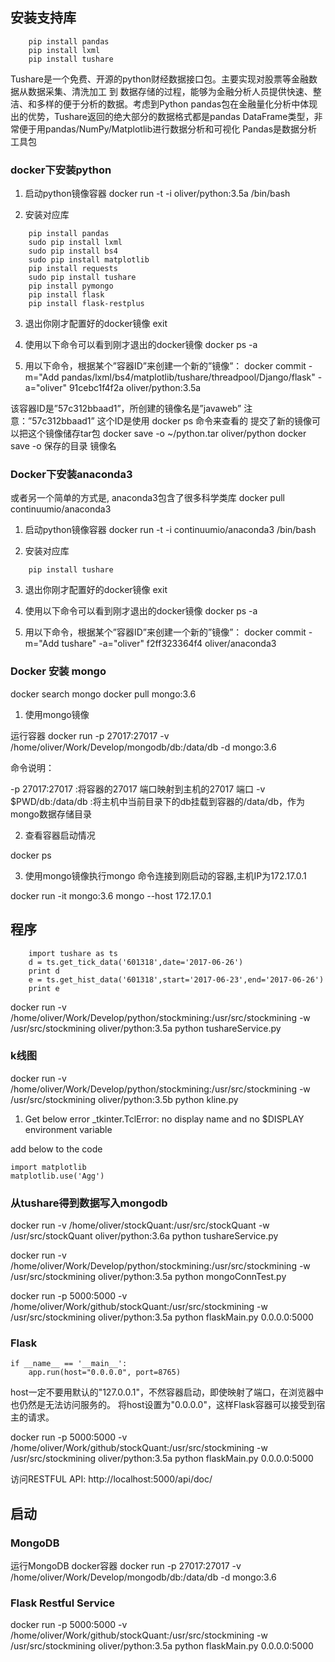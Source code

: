 
## 安装支持库
```
    pip install pandas 
    pip install lxml 
    pip install tushare  
```

 Tushare是一个免费、开源的python财经数据接口包。主要实现对股票等金融数据从数据采集、清洗加工 到 数据存储的过程，能够为金融分析人员提供快速、整洁、和多样的便于分析的数据。考虑到Python pandas包在金融量化分析中体现出的优势，Tushare返回的绝大部分的数据格式都是pandas DataFrame类型，非常便于用pandas/NumPy/Matplotlib进行数据分析和可视化
Pandas是数据分析工具包

### docker下安装python

1. 启动python镜像容器
docker run -t -i oliver/python:3.5a /bin/bash

2. 安装对应库
```
    pip install pandas 
    sudo pip install lxml 
    sudo pip install bs4
    sudo pip install matplotlib
    pip install requests
    sudo pip install tushare 
    pip install pymongo
    pip install flask
    pip install flask-restplus
```

3. 退出你刚才配置好的docker镜像
exit

4. 使用以下命令可以看到刚才退出的docker镜像
docker ps -a

5. 用以下命令，根据某个”容器ID”来创建一个新的”镜像”：
docker commit -m="Add pandas/lxml/bs4/matplotlib/tushare/threadpool/Django/flask" -a="oliver" 91cebc1f4f2a oliver/python:3.5a

该容器ID是”57c312bbaad1”，所创建的镜像名是”javaweb”
注意：”57c312bbaad1” 这个ID是使用 docker ps 命令来查看的
提交了新的镜像可以把这个镜像储存tar包
docker save -o  ~/python.tar  oliver/python
docker  save -o  保存的目录  镜像名

### Docker下安装anaconda3
或者另一个简单的方式是, anaconda3包含了很多科学类库
docker pull continuumio/anaconda3

1. 启动python镜像容器
docker run -t -i continuumio/anaconda3 /bin/bash

2. 安装对应库
```
    pip install tushare 
```

3. 退出你刚才配置好的docker镜像
exit

4. 使用以下命令可以看到刚才退出的docker镜像
docker ps -a

5. 用以下命令，根据某个”容器ID”来创建一个新的”镜像”：
docker commit -m="Add tushare" -a="oliver" f2ff323364f4 oliver/anaconda3

### Docker 安装 mongo

docker search mongo
docker pull mongo:3.6

1. 使用mongo镜像

运行容器
docker run -p 27017:27017 -v /home/oliver/Work/Develop/mongodb/db:/data/db -d mongo:3.6

命令说明：

-p 27017:27017 :将容器的27017 端口映射到主机的27017 端口
-v $PWD/db:/data/db :将主机中当前目录下的db挂载到容器的/data/db，作为mongo数据存储目录

2. 查看容器启动情况

docker ps 

3. 使用mongo镜像执行mongo 命令连接到刚启动的容器,主机IP为172.17.0.1

docker run -it mongo:3.6 mongo --host 172.17.0.1


## 程序

```
    import tushare as ts  
    d = ts.get_tick_data('601318',date='2017-06-26')  
    print d  
    e = ts.get_hist_data('601318',start='2017-06-23',end='2017-06-26')  
    print e  
```

docker run -v /home/oliver/Work/Develop/python/stockmining:/usr/src/stockmining  -w /usr/src/stockmining oliver/python:3.5a python tushareService.py

### k线图

docker run -v /home/oliver/Work/Develop/python/stockmining:/usr/src/stockmining  -w /usr/src/stockmining oliver/python:3.5b python kline.py

1. Get below error
_tkinter.TclError: no display name and no $DISPLAY environment variable

add below to the code
```
import matplotlib
matplotlib.use('Agg')
```

### 从tushare得到数据写入mongodb

docker run -v /home/oliver/stockQuant:/usr/src/stockQuant  -w /usr/src/stockQuant oliver/python:3.6a python tushareService.py

docker run -v /home/oliver/Work/Develop/python/stockmining:/usr/src/stockmining  -w /usr/src/stockmining oliver/python:3.5a python mongoConnTest.py 

docker run -p 5000:5000 -v /home/oliver/Work/github/stockQuant:/usr/src/stockmining  -w /usr/src/stockmining oliver/python:3.5a python flaskMain.py 0.0.0.0:5000


### Flask

```
if __name__ == '__main__':
    app.run(host="0.0.0.0", port=8765)
```

host一定不要用默认的"127.0.0.1"，不然容器启动，即使映射了端口，在浏览器中也仍然是无法访问服务的。
将host设置为"0.0.0.0"，这样Flask容器可以接受到宿主的请求。

docker run -p 5000:5000 -v /home/oliver/Work/github/stockQuant:/usr/src/stockmining  -w /usr/src/stockmining oliver/python:3.5a python flaskMain.py 0.0.0.0:5000

访问RESTFUL API: http://localhost:5000/api/doc/

## 启动

### MongoDB 

运行MongoDB docker容器
docker run -p 27017:27017 -v /home/oliver/Work/Develop/mongodb/db:/data/db -d mongo:3.6

### Flask Restful Service 

docker run -p 5000:5000 -v /home/oliver/Work/github/stockQuant:/usr/src/stockmining  -w /usr/src/stockmining oliver/python:3.5a python flaskMain.py 0.0.0.0:5000
